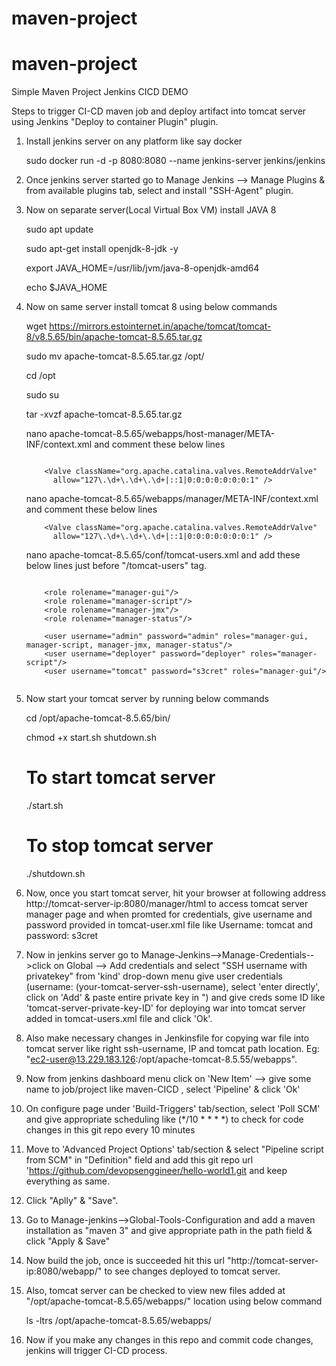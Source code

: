 # maven-project

# maven-project

Simple Maven Project Jenkins CICD DEMO

Steps to trigger CI-CD maven job and deploy artifact into tomcat server using Jenkins "Deploy to container Plugin" plugin.

1. Install jenkins server on any platform like say docker

   sudo docker run -d -p 8080:8080 --name jenkins-server jenkins/jenkins

2. Once jenkins server started go to Manage Jenkins --> Manage Plugins  & from available plugins tab, select and install "SSH-Agent" plugin.

3. Now on separate server(Local Virtual Box VM) install JAVA 8 
 
   sudo apt update
   
   sudo apt-get install openjdk-8-jdk -y
   
   export JAVA_HOME=/usr/lib/jvm/java-8-openjdk-amd64
    
   echo $JAVA_HOME
   
4. Now on same server install tomcat 8 using below commands
  
   wget https://mirrors.estointernet.in/apache/tomcat/tomcat-8/v8.5.65/bin/apache-tomcat-8.5.65.tar.gz
   
   sudo mv  apache-tomcat-8.5.65.tar.gz /opt/
   
   cd /opt
   
   sudo su
   
   tar -xvzf apache-tomcat-8.5.65.tar.gz
   
   nano apache-tomcat-8.5.65/webapps/host-manager/META-INF/context.xml and comment these  below lines 
   
   ```
     
       <Valve className="org.apache.catalina.valves.RemoteAddrValve"
         allow="127\.\d+\.\d+\.\d+|::1|0:0:0:0:0:0:0:1" />  
   ```
  
   nano apache-tomcat-8.5.65/webapps/manager/META-INF/context.xml and comment these  below lines 
     
   ```
       <Valve className="org.apache.catalina.valves.RemoteAddrValve"
         allow="127\.\d+\.\d+\.\d+|::1|0:0:0:0:0:0:0:1" />   
   ```         

   nano apache-tomcat-8.5.65/conf/tomcat-users.xml  and add these below lines just before "/tomcat-users" tag.
   
   ```
      
       <role rolename="manager-gui"/>
       <role rolename="manager-script"/>
       <role rolename="manager-jmx"/>
       <role rolename="manager-status"/>

       <user username="admin" password="admin" roles="manager-gui, manager-script, manager-jmx, manager-status"/>
       <user username="deployer" password="deployer" roles="manager-script"/>
       <user username="tomcat" password="s3cret" roles="manager-gui"/>
       
   ```       

5. Now start your tomcat server by running below commands
  
   cd /opt/apache-tomcat-8.5.65/bin/
   
   chmod +x start.sh shutdown.sh
   
   # To start tomcat server
     ./start.sh
   
   # To stop tomcat server
     ./shutdown.sh

6.  Now, once you start tomcat server, hit your browser at following address http://tomcat-server-ip:8080/manager/html to access tomcat server manager page and  when promted for credentials, give username and password provided in  tomcat-user.xml file like Username: tomcat and password: s3cret

7. Now in jenkins server go to Manage-Jenkins-->Manage-Credentials-->click on Global --> Add credentials and select "SSH username with privatekey" from 'kind' drop-down menu give user credentials (username: (your-tomcat-server-ssh-username), select 'enter directly', click on 'Add' & paste entire private key in ") and give creds some ID like 'tomcat-server-private-key-ID' for deploying war into tomcat server added in tomcat-users.xml file and click 'Ok'.

8. Also make necessary changes in Jenkinsfile for copying war file into tomcat server like right ssh-username, IP and tomcat path location. Eg: "ec2-user@13.229.183.126:/opt/apache-tomcat-8.5.55/webapps".

9. Now from jenkins dashboard menu click on 'New Item' --> give some name to job/project like maven-CICD , select 'Pipeline' & click 'Ok'

10. On configure page under 'Build-Triggers' tab/section, select 'Poll SCM' and give appropriate scheduling like (*/10 * * * *) to check for code changes in this git repo every 10 minutes 

11. Move to 'Advanced Project Options' tab/section  & select "Pipeline script from SCM" in "Definition" field  and add this git repo url 'https://github.com/devopsenggineer/hello-world1.git and keep everything as same.

12. Click "Aplly" & "Save".

13.  Go to Manage-jenkins-->Global-Tools-Configuration and add a maven installation as "maven 3" and give appropriate path in the path field & click "Apply & Save"

14. Now build the job, once is succeeded hit this url "http://tomcat-server-ip:8080/webapp/" to see changes deployed to tomcat server.

15. Also, tomcat server can be checked to  view new files added at "/opt/apache-tomcat-8.5.65/webapps/" location using below command

     ls -ltrs /opt/apache-tomcat-8.5.65/webapps/ 

16. Now if you make any changes in this repo and commit code changes, jenkins will trigger CI-CD process.
    
  
      
  

